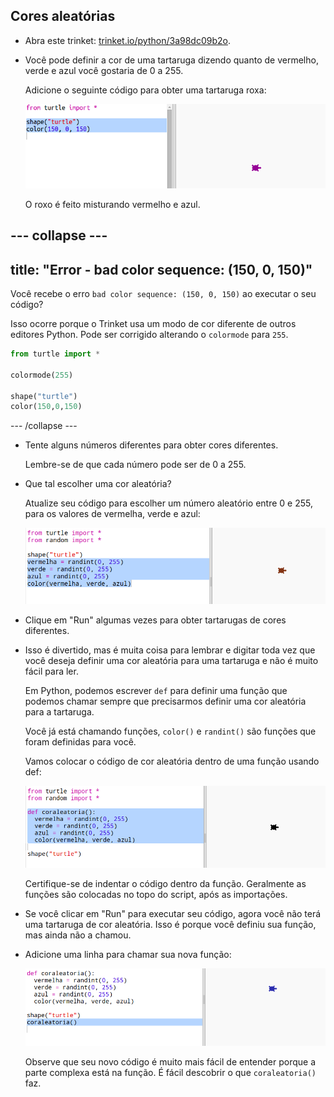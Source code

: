 ## Cores aleatórias

+ Abra este trinket: <a href="https://trinket.io/python/3a98dc09b2o" target="_blank">trinket.io/python/3a98dc09b2o</a>.

+ Você pode definir a cor de uma tartaruga dizendo quanto de vermelho, verde e azul você gostaria de 0 a 255.
    
    Adicione o seguinte código para obter uma tartaruga roxa:
    
    ![screenshot](images/modern-purple.png)
    
    O roxo é feito misturando vermelho e azul.

--- collapse ---
---
title: "Error - bad color sequence: (150, 0, 150)"
---

Você recebe o erro `bad color sequence: (150, 0, 150)` ao executar o seu código?

Isso ocorre porque o Trinket usa um modo de cor diferente de outros editores Python. Pode ser corrigido alterando o `colormode` para `255`.

```python
from turtle import *

colormode(255)

shape("turtle")
color(150,0,150)
```

--- /collapse ---

+ Tente alguns números diferentes para obter cores diferentes.
    
    Lembre-se de que cada número pode ser de 0 a 255.

+ Que tal escolher uma cor aleatória?
    
    Atualize seu código para escolher um número aleatório entre 0 e 255, para os valores de vermelha, verde e azul:
    
    ![screenshot](images/modern-random-colour.png)

+ Clique em "Run" algumas vezes para obter tartarugas de cores diferentes.

+ Isso é divertido, mas é muita coisa para lembrar e digitar toda vez que você deseja definir uma cor aleatória para uma tartaruga e não é muito fácil para ler.
    
    Em Python, podemos escrever `def` para definir uma função que podemos chamar sempre que precisarmos definir uma cor aleatória para a tartaruga.
    
    Você já está chamando funções, `color()` e `randint()` são funções que foram definidas para você.
    
    Vamos colocar o código de cor aleatória dentro de uma função usando def:
    
    ![screenshot](images/modern-colour-function.png)
    
    Certifique-se de indentar o código dentro da função. Geralmente as funções são colocadas no topo do script, após as importações.

+ Se você clicar em "Run" para executar seu código, agora você não terá uma tartaruga de cor aleatória. Isso é porque você definiu sua função, mas ainda não a chamou.

+ Adicione uma linha para chamar sua nova função:
    
    ![screenshot](images/modern-call-colour.png)
    
    Observe que seu novo código é muito mais fácil de entender porque a parte complexa está na função. É fácil descobrir o que `coraleatoria()` faz.